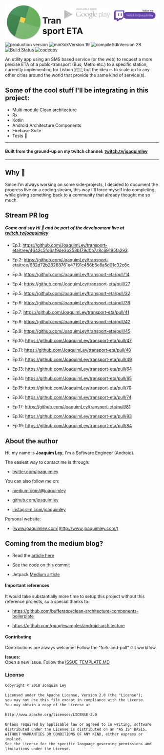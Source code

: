 <img alt="Icon" src="art/readme_logo.png?raw=true" align="left" hspace="1" vspace="1">

<a alt='Watch the Stream' href='https://twitch.tv/joaquimley' target='_blank' align='left'><img align='right' height='50' style='border:0px;height:50px;' src='art/follow_me_twitch_badge.png?v=0' border='0' /></a>

<a alt='Available soon' align='left'><img align='right' height='36' style='border:0px;height:36px;' src='art/googleplay_soon.png?v=0' border='0' /></a>

# Transport ETA

![production version](https://img.shields.io/badge/playstore-unreleased-lightgrey.svg?style=true)
![minSdkVersion 19](https://img.shields.io/badge/minSdkVersion-19-yellow.svg?style=true)
![compileSdkVersion 28](https://img.shields.io/badge/compileSdkVersion-28-green.svg?style=true)
[![Build Status](https://app.bitrise.io/app/f75916759d698e6e/status.svg?token=nCaNQBZcMNPMckWWwn8Gxg&branch=develop)](https://app.bitrise.io/app/f75916759d698e6e)
[![codecov](https://codecov.io/gh/JoaquimLey/transport-eta/branch/develop/graph/badge.svg)](https://codecov.io/gh/JoaquimLey/transport-eta)

An utility app using an SMS based service (or the web) to request a more precise ETA of a publc-transport (Bus, Metro etc.) to a specific station, currently implementing for Lisbon 🇵🇹, but the idea is to scale up to any other cities around the world that provide the same kind of service(s).

## Some of the cool stuff I'll be integrating in this project:
- Multi module Clean architecture
- Rx
- Kotlin
- Android Architecture Components
- Firebase Suite
- Tests  🙌

-----------------------------
#### Built from the ground-up on my twitch channel: [twitch.tv/joaquimley](http:twitch.tv/joaquimley)
--------------------

## Why 🤔
Since I'm always working on some side-projects, I decided to document the progress live on a coding stream, this way I'll force myself into completing, while giving something back to a community that already thought me so much.

## Stream PR log
##### Come and say Hi 👋 and be part of the develpoment live at [twitch.tv/joaquimley](http:twitch.tv/joaquimley)

- Ep.1:  https://github.com/JoaquimLey/transport-eta/tree/4642c5fd6af9de3b258b179d0a7a8c69195fa293

- Ep.2: https://github.com/JoaquimLey/transport-eta/tree/682d72b28288761e47191c456b5e8a5d01c32c6c

- Ep.3: https://github.com/JoaquimLey/transport-eta/pull/14

- Ep.4: https://github.com/JoaquimLey/transport-eta/pull/27

- Ep.5: https://github.com/JoaquimLey/transport-eta/pull/32

- Ep.6: https://github.com/JoaquimLey/transport-eta/pull/36

- Ep.7: https://github.com/JoaquimLey/transport-eta/pull/41

- Ep.8: https://github.com/JoaquimLey/transport-eta/pull/42

- Ep.9: https://github.com/JoaquimLey/transport-eta/pull/45

- Ep.10: https://github.com/JoaquimLey/transport-eta/pull/47

- Ep.11: https://github.com/JoaquimLey/transport-eta/pull/48

- Ep.12: https://github.com/JoaquimLey/transport-eta/pull/49

- Ep.13: https://github.com/JoaquimLey/transport-eta/pull/64

- Ep.14: https://github.com/JoaquimLey/transport-eta/pull/65

- Ep.15: https://github.com/JoaquimLey/transport-eta/pull/70

- Ep.16: https://github.com/JoaquimLey/transport-eta/pull/74

- Ep.17: https://github.com/JoaquimLey/transport-eta/pull/81

- Ep.18: https://github.com/JoaquimLey/transport-eta/pull/83

- Ep.19: https://github.com/JoaquimLey/transport-eta/pull/84

## About the author
Hi, my name is  **Joaquim Ley**, I'm a Software Engineer (Android).

The easiest way to contact me is through:

-   [twitter.com/joaquimley](https://twitter.com/joaquimley)

You can also follow me on:

-   [medium.com/@joaquimley](https://medium.com/@joaquimley)

-   [github.com/joaquimley](https://github.com/joaquimley)

-   [instagram.com/joaquimley](https://instagram.com/joaquimley)


Personal website:

-   [www.joaquimley.com](http://www.joaquimley.com/)

## Coming from the medium blog?
- Read the [article here](https://medium.com/@JoaquimLey/android-architecture-components-now-with-100-more-mvvm-11629a630125)
- See the code on [this commit](https://github.com/JoaquimLey/transport-eta/tree/26ce1a7f4b2dff12c6efa2292531035e70bfc4ae)

- Jetpack [Medium article](https://medium.com/@JoaquimLey/jetpack-series-1-androidx-a-headache-for-a-better-package-structure-62c3608596fd)

#### Important references

It would take substantially more time to setup this project without this reference projects, so a special thanks to:

- https://github.com/bufferapp/clean-architecture-components-boilerplate

- https://github.com/googlesamples/android-architecture

#### Contributing  

Contributions are always welcome! Follow the "fork-and-pull" Git workflow.  

**Issues:**  
Open a new issue. Follow the [ISSUE_TEMPLATE.MD](../master/ISSUE_TEMPLATE.MD)  
  
  
### License

	Copyright © 2018 Joaquim Ley

	Licensed under the Apache License, Version 2.0 (the "License");
	you may not use this file except in compliance with the License.
	You may obtain a copy of the License at

	http://www.apache.org/licenses/LICENSE-2.0

	Unless required by applicable law or agreed to in writing, software
	distributed under the License is distributed on an "AS IS" BASIS,
	WITHOUT WARRANTIES OR CONDITIONS OF ANY KIND, either express or
	implied.
	See the License for the specific language governing permissions and
	limitations under the License.
